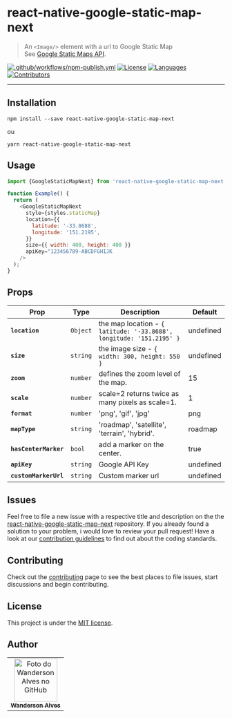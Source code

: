 # react-native-google-static-map-next

> An `<Image/>` element with a url to Google Static Map <br>
> See [Google Static Maps API](https://developers.google.com/maps/documentation/maps-static/overview#quick_example).

[![.github/workflows/npm-publish.yml](https://github.com/wandersonalwes/react-native-google-static-map-next/actions/workflows/npm-publish.yml/badge.svg)](https://github.com/wandersonalwes/react-native-google-static-map-next/actions/workflows/npm-publish.yml) [![License](https://img.shields.io/badge/License-MIT-success.svg?style=flat-square&color=33CC12)](https://github.com/wandersonalwes/react-native-google-static-map-next/blob/master/LICENSE) [![Languages](https://img.shields.io/github/languages/count/wandersonalwes/react-native-google-static-map-next?color=%33CC12&style=flat-square)](#)
[![Contributors](https://img.shields.io/github/contributors/wandersonalwes/react-native-google-static-map-next?color=33CC12&style=flat-square)](https://github.com/wandersonalwes/react-native-google-static-map-next/graphs/contributors)

---

## Installation

```shel
npm install --save react-native-google-static-map-next
```

ou

```shel
yarn react-native-google-static-map-next
```

## Usage

```javascript
import {GoogleStaticMapNext} from 'react-native-google-static-map-next'

function Example() {
  return (
    <GoogleStaticMapNext
      style={styles.staticMap}
      location={{
        latitude: '-33.8688',
        longitude: '151.2195',
      }}
      size={{ width: 400, height: 400 }}
      apiKey="123456789-ABCDFGHIJK
    />
  );
}
```

## Props

| Prop                  | Type     | Description                                                          | Default   |
| --------------------- | -------- | -------------------------------------------------------------------- | --------- |
| **`location`**        | `Object` | the map location - `{ latitude: '-33.8688', longitude: '151.2195' }` | undefined |
| **`size`**            | `string` | the image size - `{ width: 300, height: 550 }`                       | undefined |
| **`zoom`**            | `number` | defines the zoom level of the map.                                   | 15        |
| **`scale`**           | `number` | scale=2 returns twice as many pixels as scale=1.                     | 1         |
| **`format`**          | `number` | 'png', 'gif', 'jpg'                                                  | png       |
| **`mapType`**         | `string` | 'roadmap', 'satellite', 'terrain', 'hybrid'.                         | roadmap   |
| **`hasCenterMarker`** | `bool`   | add a marker on the center.                                          | true      |
| **`apiKey`**          | `string` | Google API Key                                                       | undefined |
| **`customMarkerUrl`** | `string` | Custom marker url                                                    | undefined |

## Issues

Feel free to file a new issue with a respective title and description on the the [react-native-google-static-map-next](https://github.com/wandersonalwes/react-native-google-static-map-next/issues) repository. If you already found a solution to your problem, i would love to review your pull request! Have a look at our [contribution guidelines](https://github.com/wandersonalwes/react-native-google-static-map-next/blob/master/CONTRIBUTING.md) to find out about the coding standards.

## Contributing

Check out the [contributing](https://github.com/wandersonalwes/react-native-google-static-map-next/blob/master/CONTRIBUTING.md) page to see the best places to file issues, start discussions and begin contributing.

## License

This project is under the [MIT license](https://github.com/wandersonalwes/react-native-google-static-map-next/blob/master/LICENSE).

## Author<br>

<table>
  <tr>
    <td align="center">
      <a href="https://github.com/wandersonalwes">
        <img src="https://github.com/wandersonalwes.png" width="100px;" alt="Foto do Wanderson Alves no GitHub"/><br>
        <sub>
          <b>Wanderson Alves</b>
        </sub>
      </a>
    </td>
  </tr>
</table>
